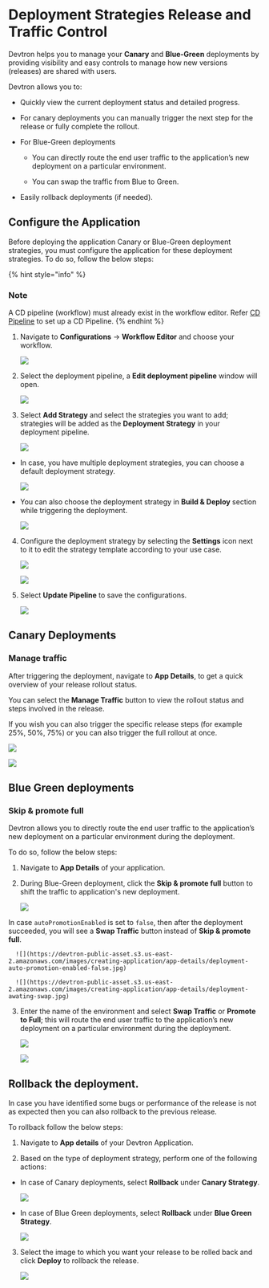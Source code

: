 # Deployment Strategies Release and Traffic Control

Devtron helps you to manage your **Canary** and **Blue-Green** deployments by providing visibility and easy controls to manage how new versions (releases) are shared with users.

Devtron allows you to:

* Quickly view the current deployment status and detailed progress.

* For canary deployments you can manually trigger the next step for the release or fully complete the rollout.

* For Blue-Green deployments 

     * You can directly route the end user traffic to the application’s new deployment on a particular environment.

     * You can swap the traffic from Blue to Green.

* Easily rollback deployments (if needed).

## Configure the Application

Before deploying the application Canary or Blue-Green deployment strategies, you must configure the application for these deployment strategies. To do so, follow the below steps:

{% hint style="info" %}
### Note
A CD pipeline (workflow) must already exist in the workflow editor. Refer [CD Pipeline](../creating-application/workflow/cd-pipeline.md) to set up a CD Pipeline.
{% endhint %}

1. Navigate to **Configurations** → **Workflow Editor** and choose your workflow.

      ![](https://devtron-public-asset.s3.us-east-2.amazonaws.com/images/creating-application/app-details/deployment-select-workflow.jpg)

2. Select the deployment pipeline, a **Edit deployment pipeline** window will open.

      ![](https://devtron-public-asset.s3.us-east-2.amazonaws.com/images/creating-application/app-details/deployment-edit-deploy.jpg)

3. Select **Add Strategy** and select the strategies you want to add; strategies will be added as the **Deployment Strategy** in your deployment pipeline.

      ![](https://devtron-public-asset.s3.us-east-2.amazonaws.com/images/creating-application/app-details/deployment-add-strategy.jpg)

 * In case, you have multiple deployment strategies, you can choose a default deployment strategy.

      ![](https://devtron-public-asset.s3.us-east-2.amazonaws.com/images/creating-application/app-details/deployment-set-default.jpg)
 
 * You can also choose the deployment strategy in **Build & Deploy** section while triggering the deployment.

      ![](https://devtron-public-asset.s3.us-east-2.amazonaws.com/images/creating-application/app-details/deployment-build.jpg)

4. Configure the deployment strategy by selecting the **Settings** icon next to it to edit the strategy template according to your use case.

     ![](https://devtron-public-asset.s3.us-east-2.amazonaws.com/images/creating-application/app-details/deployment-canary-config.jpg)

     ![](https://devtron-public-asset.s3.us-east-2.amazonaws.com/images/creating-application/app-details/deployment-blue-green-config.jpg)

5. Select **Update Pipeline** to save the configurations.

     ![](https://devtron-public-asset.s3.us-east-2.amazonaws.com/images/creating-application/app-details/deployment-update-pipeline.jpg)

## Canary Deployments

### Manage traffic

After triggering the deployment, navigate to **App Details**, to get a quick overview of your release rollout status.

You can select the **Manage Traffic** button to view the rollout status and steps involved in the release. 

If you wish you can also trigger the specific release steps (for example 25%, 50%, 75%) or you can also trigger the full rollout at once.

 ![](https://devtron-public-asset.s3.us-east-2.amazonaws.com/images/creating-application/app-details/deployment-manage-traffic.jpg)

 ![](https://devtron-public-asset.s3.us-east-2.amazonaws.com/images/creating-application/app-details/deployment-manage-traffic-2.jpg)


## Blue Green deployments

### Skip & promote full

Devtron allows you to directly route the end user traffic to the application’s new deployment on a particular environment during the deployment.

To do so, follow the below steps:

1. Navigate to **App Details** of your application.

2. During Blue-Green deployment, click the **Skip & promote full** button to shift the traffic to application's new deployment.

      ![](https://devtron-public-asset.s3.us-east-2.amazonaws.com/images/creating-application/app-details/deployment-skip-and-promote.jpg)

 In case `autoPromotionEnabled` is set to `false`, then after the deployment succeeded, you will see a **Swap Traffic** button instead of **Skip & promote full**. 

      ![](https://devtron-public-asset.s3.us-east-2.amazonaws.com/images/creating-application/app-details/deployment-auto-promotion-enabled-false.jpg)

      ![](https://devtron-public-asset.s3.us-east-2.amazonaws.com/images/creating-application/app-details/deployment-awating-swap.jpg)

3. Enter the name of the environment and select **Swap Traffic** or **Promote to Full**; this will route the end user traffic to the application’s new deployment on a particular environment during the deployment.

      ![](https://devtron-public-asset.s3.us-east-2.amazonaws.com/images/creating-application/app-details/deployment-swap-live-traffic.jpg)

      ![](https://devtron-public-asset.s3.us-east-2.amazonaws.com/images/creating-application/app-details/deployment-skip-and-promote-2.jpg)

## Rollback the deployment.

In case you have identified some bugs or performance of the release is not as expected then you can also rollback to the previous release.

To rollback follow the below steps:

1. Navigate to **App details** of your Devtron Application.

2. Based on the type of deployment strategy, perform one of the following actions:
    
  * In case of Canary deployments, select **Rollback** under **Canary Strategy**.

      ![](https://devtron-public-asset.s3.us-east-2.amazonaws.com/images/creating-application/app-details/deployment-rollback.jpg)

  * In case of Blue Green deployments, select **Rollback** under **Blue Green Strategy**.

      ![](https://devtron-public-asset.s3.us-east-2.amazonaws.com/images/creating-application/app-details/deployment-rollback-blue-green.jpg)

3. Select the image to which you want your release to be rolled back and click  **Deploy** to rollback the release.

      ![](https://devtron-public-asset.s3.us-east-2.amazonaws.com/images/creating-application/app-details/deployment-rollback-select-image+.jpg)
